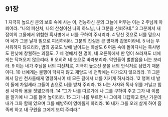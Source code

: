 ## 91장
1 지극히 높으신 분의 보호 속에 사는 이, 전능하신 분의 그늘에 머무는 이는
2 주님께 아뢰어라. “나의 피신처, 나의 산성이신 나의 하느님, 나 그분을 신뢰하네.”
3 그분께서 새잡이의 그물에서 위험한 흑사병에서 너를 구하여 주시리라.
4 당신 깃으로 너를 덮으시어 네가 그분 날개 밑으로 피신하리라. 그분의 진실은 큰 방패와 갑옷이라네.
5 너는 무서워하지 않으리라, 밤의 공포도 낮에 날아드는 화살도
6 어둠 속에 돌아다니는 흑사병도 한낮에 창궐하는 괴질도.
7 네 곁에서 천 명이, 네 오른쪽에서 만 명이 쓰러져도 너에게는 닥쳐오지 않으리라.
8 오히려 네 눈으로 바라보리라. 악인들이 벌받음을 너는 보리라.
9 이는 네가 주님을 너의 피신처로, 지극히 높으신 분을 너의 안식처로 삼았기 때문이다.
10 너에게는 불행이 닥치지 않고 재앙도 네 천막에는 다가오지 않으리라.
11 그분께서 당신 천사들에게 명령하시어 네 모든 길에서 너를 지키게 하시리라.
12 행여 네 발이 돌에 차일세라 그들이 손으로 너를 받쳐 주리라.
13 너는 사자와 독사 위를 거닐고 힘센 사자와 용을 짓밟으리라.
14 “그가 나를 따르기에 나 그를 구하여 주고 그가 내 이름을 알기에 나 그를 들어 높이리라.
15 그가 나를 부르면 나 그에게 대답하고 환난 가운데 내가 그와 함께 있으며 그를 해방하여 영예롭게 하리라.
16 내가 그를 오래 살게 하여 흡족케 하고 내 구원을 그에게 보여 주리라.”
